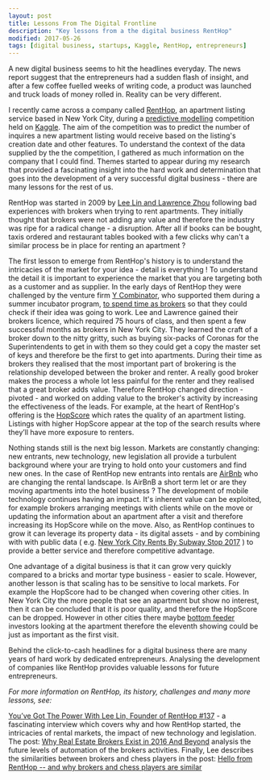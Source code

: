 ```yaml
---
layout: post
title: Lessons From The Digital Frontline
description: "Key lessons from a the digital business RentHop"
modified: 2017-05-26
tags: [digital business, startups, Kaggle, RentHop, entrepreneurs]
---
```


<p>
A new digital business seems to hit the headlines everyday. The news report suggest that the entrepreneurs had a sudden flash of insight, and after a few coffee fuelled weeks of writing code, a product was launched and truck loads of money rolled in. Reality can be very different.
</p>

I recently came across a company called [RentHop](https://www.renthop.com/), an apartment listing service based in New York City, during a [predictive modelling](https://en.wikipedia.org/wiki/Predictive_modelling) competition held on [Kaggle](https://www.kaggle.com/c/two-sigma-connect-rental-listing-inquiries). The aim of the competition was to predict the number of inquires a new apartment listing would receive based on the listing's creation date and other features. To understand the context of the data supplied by the the competition, I gathered as much information on the company that I could find. Themes started to appear during my research that provided a fascinating insight into the hard work and determination that goes into the development of a very successful digital business -  there are many lessons for the rest of us.

RentHop was started in 2009 by [Lee Lin and Lawrence Zhou](https://www.renthop.com/about) following bad experiences with brokers when trying to rent apartments. They initially thought that brokers were not adding any value and therefore the industry was ripe for a radical change - a disruption. After all if books can be bought, taxis ordered and restaurant tables booked with a few clicks why can't a similar process be in place for renting an apartment ?

The first lesson to emerge from RentHop's history is to understand the intricacies of the market for your idea - detail is everything ! To understand the detail it is important to experience the market that you are targeting both as a customer and as supplier. In the early days of RentHop they were challenged by the venture firm [Y Combinator](http://www.reuters.com/article/us-renthop-idUSTRE5972LK20091008#), who supported them during a summer incubator program, [to spend time as brokers](https://www.fastcompany.com/3001334/want-disrupt-industry-try-actually-working-it-first) so that they could check if their idea was going to work. Lee and Lawrence gained their brokers licence, which required 75 hours of class, and then spent a few successful months as brokers in New York City.  They learned the craft of a broker down to the nitty gritty, such as buying six-packs of Coronas for the Superintendents to get in with them so they could get a copy the master set of keys and therefore be the first to get into apartments. During their time as brokers they realised that the most important part of brokering is the relationship developed between the broker and renter. A really good broker makes the process a whole lot less painful for the renter and they realised that a great broker adds value. Therefore RentHop changed direction - pivoted - and worked on adding value to the broker's activity by increasing the effectiveness of the leads. For example, at the heart of RentHop's offering is the [HopScore](https://www.youtube.com/watch?v=t3pe6gtZfOQ) which rates the quality of an apartment listing. Listings with higher HopScore appear at the top of the search results where they’ll have more exposure to renters.

Nothing stands still is the next big lesson. Markets are constantly changing: new entrants, new technology, new legislation all provide a turbulent background where your are trying to hold onto your customers and find new ones. In the case of RentHop new entrants into rentals are [AirBnb](https://www.airbnb.com) who are changing the rental landscape. Is AirBnB a short term let or are they moving apartments into the hotel business ? The development of mobile technology continues having an impact.  It's inherent value can be exploited, for example brokers arranging meetings with clients while on the move or updating the information about an apartment after a visit and therefore increasing its HopScore while on the move. Also, as RentHop continues to grow it can leverage its property data - its digital assets - and by combining with with public data ( e.g. [New York City Rents By Subway Stop 2017](https://www.renthop.com/studies/nyc/new-york-city-subway-median-rent) ) to provide a better service and therefore competitive advantage.

One advantage of a digital business is that it can grow very quickly compared to a bricks and mortar type business - easier to scale. However, another lesson is that scaling has to be sensitive to local markets.  For example the HopScore had to be changed when covering other cities. In New York City the more people that see an apartment but show no interest, then it can be concluded that it is poor quality, and therefore the HopScore can be dropped. However in other cities there maybe [bottom feeder](http://www.telegraph.co.uk/finance/financialcrisis/3159944/The-value-investors-called-bottom-feeders-and-vultures.html) investors looking at the apartment therefore the eleventh showing could be just as important as the first visit.

Behind the click-to-cash headlines for a digital business there are many years of hard work by dedicated entrepreneurs. Analysing the development of companies like RentHop provides valuable lessons for future entrepreneurs.

<i>For more information on RentHop, its history, challenges and many more lessons, see:</i>

[You’ve Got The Power With Lee Lin, Founder of RentHop #137](http://www.agentcaffeine.com/youve-got-power-lee-lin-founder-renthop-137/) - a  fascinating interview which covers why and how RentHop started, the intricacies of rental markets, the impact of new technology and legislation. The post: [Why Real Estate Brokers Exist in 2016 And Beyond](https://rctom.hbs.org/submission/why-real-estate-brokers-exist-in-2016-and-beyond/) analysis the future levels of automation of the brokers activities. Finally, Lee describes the similarities between brokers and chess players in the post: [Hello from RentHop -- and why brokers and chess players are similar](https://www.kaggle.com/c/two-sigma-connect-rental-listing-inquiries/discussion/28604)
